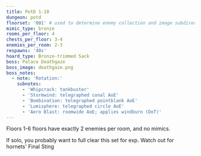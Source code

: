 ```yaml
---
title: PotD 1-10
dungeon: potd
floorset: '001' # used to determine enemy collection and image subdirectory
mimic_type: bronze
rooms_per_floor: 4
chests_per_floor: 3-4
enemies_per_room: 2-3
respawns: '40s'
hoard_type: Bronze-trimmed Sack
boss: Palace Deathgaze
boss_image: deathgaze.png
boss_notes:
  - note: 'Rotation:'
    subnotes:
      - 'Whipcrack: tankbuster'
      - 'Stormwind: telegraphed conal AoE'
      - 'Bombination: telegraphed pointblank AoE'
      - 'Lumisphere: telegraphed circle AoE'
      - 'Aero Blast: roomwide AoE; applies windburn (DoT)'
---
```


Floors 1-6 floors have exactly 2 enemies per room, and no mimics.

If solo, you probably want to full clear this set for exp. Watch out for
hornets' Final Sting